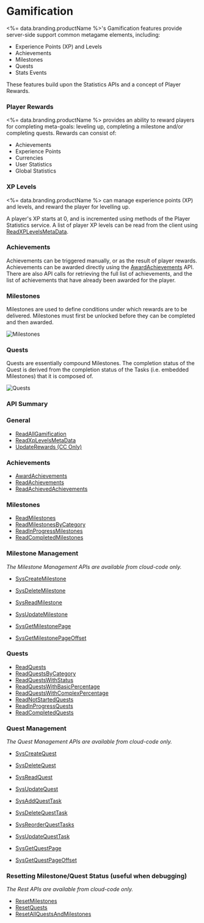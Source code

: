 # Gamification

<%= data.branding.productName %>'s Gamification features provide server-side support common metagame elements, including:

-   Experience Points (XP) and Levels
-   Achievements
-   Milestones
-   Quests
-   Stats Events

These features build upon the Statistics APIs and a concept of Player Rewards.

### Player Rewards

<%= data.branding.productName %> provides an ability to reward players for completing meta-goals: leveling up, completing a milestone and/or completing quests. Rewards can consist of:

-   Achievements
-   Experience Points
-   Currencies
-   User Statistics
-   Global Statistics

### XP Levels

<%= data.branding.productName %> can manage experience points (XP) and levels, and reward the player for levelling up.

A player's XP starts at 0, and is incremented using methods of the Player Statistics service. A list of player XP levels can be read from the client using [ReadXPLevelsMetaData](/api/capi/gamification/readxplevelsmetadata).

### Achievements

Achievements can be triggered manually, or as the result of player rewards.
Achievements can be awarded directly using the [AwardAchievements](/api/capi/gamification/awardachievements) API. There are also API calls for retrieving the full list of achievements, and the list of achievements that have already been awarded for the player.

### Milestones

Milestones are used to define conditions under which rewards are to be delivered. Milestones must first be unlocked before they can be completed and then awarded.

![Milestones](@site/docs/img/api-img/milestone.png)

### Quests

Quests are essentially compound Milestones. The completion status of the Quest is derived from the completion status of the Tasks (i.e. embedded Milestones) that it is composed of.

![Quests](@site/docs/img/api-img/quest.png)

### API Summary

### General

-   [ReadAllGamification](/api/capi/gamification/readallgamification)
-   [ReadXpLevelsMetaData](/api/capi/gamification/readxplevelsmetadata)
-   [UpdateRewards (CC Only)](/api/capi/gamification/updaterewards)

### Achievements

-   [AwardAchievements](/api/capi/gamification/awardachievements)
-   [ReadAchievements](/api/capi/gamification/readachievements)
-   [ReadAchievedAchievements](/api/capi/gamification/readachievedachievements)

### Milestones

-   [ReadMilestones](/api/capi/gamification/readmilestones)
-   [ReadMilestonesByCategory](/api/capi/gamification/readmilestonesbycategory)
-   [ReadInProgressMilestones](/api/capi/gamification/readinprogressmilestones)
-   [ReadCompletedMilestones](/api/capi/gamification/readcompletedmilestones)

### Milestone Management

_The Milestone Management APIs are available from cloud-code only._

-   [SysCreateMilestone](/api/capi/gamification/syscreatemilestone)
-   [SysDeleteMilestone](/api/capi/gamification/sysdeletemilestone)
-   [SysReadMilestone](/api/capi/gamification/sysreadmilestone)
-   [SysUpdateMilestone](/api/capi/gamification/sysupdatemilestone)

-   [SysGetMilestonePage](/api/capi/gamification/sysgetmilestonepage)
-   [SysGetMilestonePageOffset](/api/capi/gamification/sysgetmilestonepageoffset)

### Quests

-   [ReadQuests](/api/capi/gamification/readquests)
-   [ReadQuestsByCategory](/api/capi/gamification/readquestsbycategory)
-   [ReadQuestsWithStatus](/api/capi/gamification/readquestswithstatus)
-   [ReadQuestsWithBasicPercentage](/api/capi/gamification/readquestswithbasicpercentage)
-   [ReadQuestsWithComplexPercentage](/api/capi/gamification/readquestswithcomplexpercentage)
-   [ReadNotStartedQuests](/api/capi/gamification/readnotstartedquests)
-   [ReadInProgressQuests](/api/capi/gamification/readinprogressquests)
-   [ReadCompletedQuests](/api/capi/gamification/readcompletedquests)

### Quest Management

_The Quest Management APIs are available from cloud-code only._

-   [SysCreateQuest](/api/capi/gamification/syscreatequest)
-   [SysDeleteQuest](/api/capi/gamification/sysdeletequest)
-   [SysReadQuest](/api/capi/gamification/sysreadquest)
-   [SysUpdateQuest](/api/capi/gamification/sysupdatequest)

-   [SysAddQuestTask](/api/capi/gamification/sysaddquesttask)
-   [SysDeleteQuestTask](/api/capi/gamification/sysdeletequesttask)
-   [SysReorderQuestTasks](/api/capi/gamification/sysreorderquesttasks)
-   [SysUpdateQuestTask](/api/capi/gamification/sysupdatequesttask)

-   [SysGetQuestPage](/api/capi/gamification/sysgetquestpage)
-   [SysGetQuestPageOffset](/api/capi/gamification/sysgetquestpageoffset)

### Resetting Milestone/Quest Status (useful when debugging)

_The Rest APIs are available from cloud-code only._

-   [ResetMilestones](/api/capi/gamification/resetmilestones)
-   [ResetQuests](/api/capi/gamification/resetquests)
-   [ResetAllQuestsAndMilestones](/api/capi/gamification/resetallquestsandmilestones)

<DocCardList />
